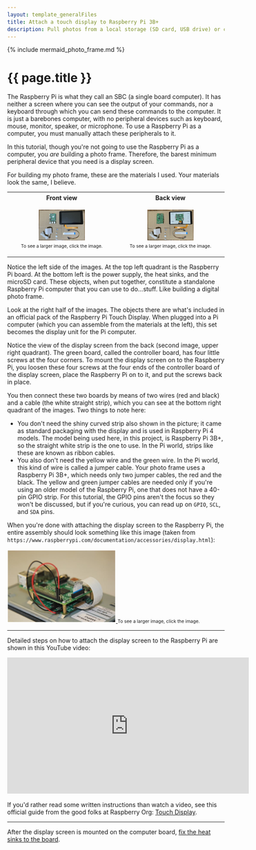 ```yaml
---
layout: template_generalFiles
title: Attach a touch display to Raspberry Pi 3B+
description: Pull photos from a local storage (SD card, USB drive) or cloud storage, and display them with a time lag on a Raspberry Pi 3B+.
---
```


{% include mermaid_photo_frame.md %}

# {{ page.title }}

The Raspberry Pi is what they call an SBC (a single board computer). It has neither a screen where you can see the output of your commands, nor a keyboard through which you can send these commands to the computer. It is just a barebones computer, with no peripheral devices such as keyboard, mouse, monitor, speaker, or microphone. To use a Raspberry Pi as a computer, you must manually attach these peripherals to it. 

In this tutorial, though you're not going to use the Raspberry Pi as a computer, you *are* building a photo frame. Therefore, the barest minimum peripheral device that you need is a display screen.

For building my photo frame, these are the materials I used. Your materials look the same, I believe.

<table>
<tr>
<th>Front view</th><th>Back view</th>
</tr>
<tr>
<td>
<p style="text-align:center;">
<a href = "../images/frame_front.jpeg"><img src="../images/frame_front.jpeg" width="45%" /></a><br/>
<span style="font-size:75%;">To see a larger image, click the image.</span>
</p>
</td>
<td>
<p style="text-align:center;">
<a href = "../images/frame_back.jpeg"><img src="../images/frame_back.jpeg" width="45%" /></a><br/>
<span style="font-size:75%;">To see a larger image, click the image.</span>
</p>
</td>
</tr>
</table>

Notice the left side of the images. At the top left quadrant is the Raspberry Pi board. At the bottom left is the power supply, the heat sinks, and the microSD card. These objects, when put together, constitute a standalone Raspberry Pi computer that you can use to do...stuff. Like building a digital photo frame.

Look at the right half of the images. The objects there are what's included in an official pack of the Raspberry Pi Touch Display. When plugged into a Pi computer (which you can assemble from the materials at the left), this set becomes the display unit for the Pi computer. 

Notice the view of the display screen from the back (second image, upper right quadrant).  The green board, called the controller board, has four little screws at the four corners. To mount the display screen on to the Raspberry Pi, you loosen these four screws at the four ends of the controller board of the display screen, place the Raspberry Pi on to it, and put the screws back in place.

You then connect these two boards by means of two wires (red and black) and a cable (the white straight strip), which you can see at the bottom right quadrant of the images. Two things to note here:

-  You don't need the shiny curved strip also shown in the picture; it came as standard packaging with the display and is used in Raspberry Pi 4 models. The model being used here, in this project, is Raspberry Pi 3B+, so the straight white strip is the one to use. In the Pi world, strips like these are known as ribbon cables.
-  You also don't need the yellow wire and the green wire. In the Pi world, this kind of wire is called a jumper cable. Your photo frame uses a Raspberry Pi 3B+, which needs only two jumper cables, the red and the black. The yellow and green jumper cables are needed only if you're using an older model of the Raspberry Pi, one that does not have a 40-pin GPIO strip. For this tutorial, the GPIO pins aren't the focus so they won't be discussed, but if you're curious, you can read up on `GPIO`, `SCL`, and `SDA` pins.

When you're done with attaching the display screen to the Raspberry Pi, the entire assembly should look something like this image (taken from `https://www.raspberrypi.com/documentation/accessories/display.html`):

<a href = "../images/display_mounted.png">
<img src="../images/display_mounted.png"  width="50%"/>
</a>
<span style="font-size:75%;">To see a larger image, click the image.</span>


<hr/>

Detailed steps on how to attach the display screen to the Raspberry Pi are shown in this YouTube video: 
<iframe width="560" height="315" src="https://www.youtube.com/embed/SyhJctufiRI?si=Hv3bjPuczohvv8ES" title="YouTube video player" frameborder="0" allow="accelerometer; autoplay; clipboard-write; encrypted-media; gyroscope; picture-in-picture; web-share" referrerpolicy="strict-origin-when-cross-origin" allowfullscreen></iframe>

If you'd rather read some written instructions than watch a video, see this official guide from the good folks at Raspberry Org: [Touch Display](https://www.raspberrypi.com/documentation/accessories/display.html).

<hr/>

After the display screen is mounted on the computer board, [fix the heat sinks to the board](pi_3b_attach_heatsink.md).
